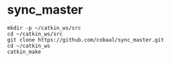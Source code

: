 # sync_master

~~~
mkdir -p ~/catkin_ws/src
cd ~/catkin_ws/src
git clone https://github.com/cobaal/sync_master.git
cd ~/catkin_ws
catkin_make
~~~
